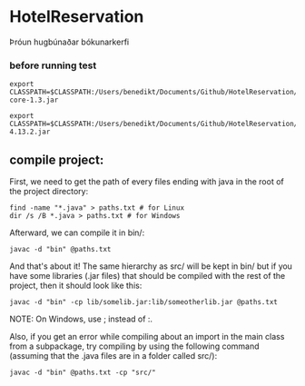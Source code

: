 # HotelReservation
Þróun hugbúnaðar bókunarkerfi

### before running test

```
export CLASSPATH=$CLASSPATH:/Users/benedikt/Documents/Github/HotelReservation/lib/hamcrest-core-1.3.jar

export CLASSPATH=$CLASSPATH:/Users/benedikt/Documents/Github/HotelReservation/lib/junit-4.13.2.jar
```

## compile project:
First, we need to get the path of every files ending with java in the root of the project directory:
```
find -name "*.java" > paths.txt # for Linux
dir /s /B *.java > paths.txt # for Windows
```
Afterward, we can compile it in bin/:
```
javac -d "bin" @paths.txt
```
And that's about it! The same hierarchy as src/ will be kept in bin/ but if you have some libraries (.jar files) that should be compiled with the rest of the project, then it should look like this:
```
javac -d "bin" -cp lib/somelib.jar:lib/someotherlib.jar @paths.txt
```
NOTE: On Windows, use ; instead of :.

Also, if you get an error while compiling about an import in the main class from a subpackage, try compiling by using the following command (assuming that the .java files are in a folder called src/):
```
javac -d "bin" @paths.txt -cp "src/"
```